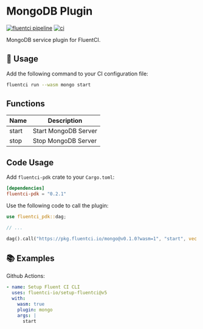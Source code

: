 # MongoDB Plugin

[![fluentci pipeline](https://shield.fluentci.io/x/mongo)](https://pkg.fluentci.io/mongo)
[![ci](https://github.com/fluentci-io/services/actions/workflows/mongodb.yml/badge.svg)](https://github.com/fluentci-io/services/actions/workflows/mongodb.yml)

MongoDB service plugin for FluentCI.

## 🚀 Usage

Add the following command to your CI configuration file:

```bash
fluentci run --wasm mongo start
```

## Functions

| Name   | Description                                 |
| ------ | --------------------------------------------|
| start  | Start MongoDB Server                       |
| stop   | Stop MongoDB Server                        |

## Code Usage

Add `fluentci-pdk` crate to your `Cargo.toml`:

```toml
[dependencies]
fluentci-pdk = "0.2.1"
```

Use the following code to call the plugin:

```rust
use fluentci_pdk::dag;

// ...

dag().call("https://pkg.fluentci.io/mongo@v0.1.0?wasm=1", "start", vec![])?;
```

## 📚 Examples

Github Actions:

```yaml
- name: Setup Fluent CI CLI
  uses: fluentci-io/setup-fluentci@v5
  with:
    wasm: true
    plugin: mongo
    args: |
      start
```
